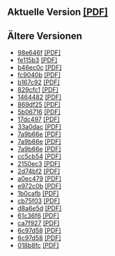 ## Aktuelle Version [[PDF]](https://github.com/sebastianpech/julia-skriptum/raw/builds/julia-skriptum.pdf)

## Ältere Versionen
- [98e646f](https://github.com/sebastianpech/julia-skriptum/commit/98e646f1d5c29d06635dd5df5181aa1bd627f76e) [[PDF]](https://github.com/sebastianpech/julia-skriptum/raw/builds/98e646f-julia-skriptum.pdf)
- [fe115b3](https://github.com/sebastianpech/julia-skriptum/commit/fe115b3bdf62a9c65e5a8ec7742d7b7cd83a378e) [[PDF]](https://github.com/sebastianpech/julia-skriptum/raw/builds/fe115b3-julia-skriptum.pdf)
- [b46ec0c](https://github.com/sebastianpech/julia-skriptum/commit/b46ec0cc7ef2135d9841c0e7578fd7e136e5c843) [[PDF]](https://github.com/sebastianpech/julia-skriptum/raw/builds/b46ec0c-julia-skriptum.pdf)
- [fc9040b](https://github.com/sebastianpech/julia-skriptum/commit/fc9040b5d2b29148ed010fd1055f488ed43c9bf4) [[PDF]](https://github.com/sebastianpech/julia-skriptum/raw/builds/fc9040b-julia-skriptum.pdf)
- [b167c92](https://github.com/sebastianpech/julia-skriptum/commit/b167c922911628152fef16ed4922c5e73df55494) [[PDF]](https://github.com/sebastianpech/julia-skriptum/raw/builds/b167c92-julia-skriptum.pdf)
- [829cfc1](https://github.com/sebastianpech/julia-skriptum/commit/829cfc155a5115e31a6bea3c98c8f97cad844678) [[PDF]](https://github.com/sebastianpech/julia-skriptum/raw/builds/829cfc1-julia-skriptum.pdf)
- [1464482](https://github.com/sebastianpech/julia-skriptum/commit/1464482265fdcfe15358e807d9eb65b35abfa5a5) [[PDF]](https://github.com/sebastianpech/julia-skriptum/raw/builds/1464482-julia-skriptum.pdf)
- [869df25](https://github.com/sebastianpech/julia-skriptum/commit/869df251bc9adeb1bc69f22139bb1153d77be5df) [[PDF]](https://github.com/sebastianpech/julia-skriptum/raw/builds/869df25-julia-skriptum.pdf)
- [5b06716](https://github.com/sebastianpech/julia-skriptum/commit/5b06716df266218a025c0af5e480d36c1ae5f536) [[PDF]](https://github.com/sebastianpech/julia-skriptum/raw/builds/5b06716-julia-skriptum.pdf)
- [17dc497](https://github.com/sebastianpech/julia-skriptum/commit/17dc497e9ec5686e12541f706ef3e92aff586929) [[PDF]](https://github.com/sebastianpech/julia-skriptum/raw/builds/17dc497-julia-skriptum.pdf)
- [33a0dac](https://github.com/sebastianpech/julia-skriptum/commit/33a0dac4e56b8c359858ffd272c9d2d5dc6db2f9) [[PDF]](https://github.com/sebastianpech/julia-skriptum/raw/builds/33a0dac-julia-skriptum.pdf)
- [7a9b66e](https://github.com/sebastianpech/julia-skriptum/commit/7a9b66e016d0a7a71e32deb8ea26971d04a9c941) [[PDF]](https://github.com/sebastianpech/julia-skriptum/raw/builds/7a9b66e-julia-skriptum.pdf)
- [7a9b66e](https://github.com/sebastianpech/julia-skriptum/commit/7a9b66e016d0a7a71e32deb8ea26971d04a9c941) [[PDF]](https://github.com/sebastianpech/julia-skriptum/raw/builds/7a9b66e-julia-skriptum.pdf)
- [7a9b66e](https://github.com/sebastianpech/julia-skriptum/commit/7a9b66e016d0a7a71e32deb8ea26971d04a9c941) [[PDF]](https://github.com/sebastianpech/julia-skriptum/raw/builds/7a9b66e-julia-skriptum.pdf)
- [cc5cb54](https://github.com/sebastianpech/julia-skriptum/commit/cc5cb54a580d8d84aaf5211c6a75d4dba28a72ce) [[PDF]](https://github.com/sebastianpech/julia-skriptum/raw/builds/cc5cb54-julia-skriptum.pdf)
- [2150ec3](https://github.com/sebastianpech/julia-skriptum/commit/2150ec309f1f80c16d29865f3c1540c6707250e7) [[PDF]](https://github.com/sebastianpech/julia-skriptum/raw/builds/2150ec3-julia-skriptum.pdf)
- [2d74bf2](https://github.com/sebastianpech/julia-skriptum/commit/2d74bf2abfa670772b74f737414acb7ab3579bb5) [[PDF]](https://github.com/sebastianpech/julia-skriptum/raw/builds/2d74bf2-julia-skriptum.pdf)
- [a0ec479](https://github.com/sebastianpech/julia-skriptum/commit/a0ec47968b741e5a6f6600edf290a84d93e7913e) [[PDF]](https://github.com/sebastianpech/julia-skriptum/raw/builds/a0ec479-julia-skriptum.pdf)
- [e972c0b](https://github.com/sebastianpech/julia-skriptum/commit/e972c0be0bae673a02dad228ec53d100f405b906) [[PDF]](https://github.com/sebastianpech/julia-skriptum/raw/builds/e972c0b-julia-skriptum.pdf)
- [1b0cafb](https://github.com/sebastianpech/julia-skriptum/commit/1b0cafb20097ae120095e323b0c7c7743a06d625) [[PDF]](https://github.com/sebastianpech/julia-skriptum/raw/builds/1b0cafb-julia-skriptum.pdf)
- [cb75f03](https://github.com/sebastianpech/julia-skriptum/commit/cb75f03d9df89558cd268765598bc079f2007a75) [[PDF]](https://github.com/sebastianpech/julia-skriptum/raw/builds/cb75f03-julia-skriptum.pdf)
- [d8a6e5d](https://github.com/sebastianpech/julia-skriptum/commit/d8a6e5d83de22ec7222a9d4e59cc0f0219404868) [[PDF]](https://github.com/sebastianpech/julia-skriptum/raw/builds/d8a6e5d-julia-skriptum.pdf)
- [61c36f6](https://github.com/sebastianpech/julia-skriptum/commit/61c36f6618f50b1402f27143f3d7c9d92296679d) [[PDF]](https://github.com/sebastianpech/julia-skriptum/raw/builds/61c36f6-julia-skriptum.pdf)
- [ca7f927](https://github.com/sebastianpech/julia-skriptum/commit/ca7f92752781f6aab7daa1962fa6d8d30644f7d7) [[PDF]](https://github.com/sebastianpech/julia-skriptum/raw/builds/ca7f927-julia-skriptum.pdf)
- [6c97d58](https://github.com/sebastianpech/julia-skriptum/commit/6c97d587e797296978b46acc31f762672de7e9b3) [[PDF]](https://github.com/sebastianpech/julia-skriptum/raw/builds/6c97d58-julia-skriptum.pdf)
- [6c97d58](https://github.com/sebastianpech/julia-skriptum/commit/6c97d587e797296978b46acc31f762672de7e9b3) [[PDF]](https://github.com/sebastianpech/julia-skriptum/raw/builds/6c97d58-julia-skriptum.pdf)
- [018b8fc](https://github.com/sebastianpech/julia-skriptum/commit/018b8fc5aba6ee5695b4badb08a0d05996367c4e) [[PDF]](https://github.com/sebastianpech/julia-skriptum/raw/builds/018b8fc-julia-skriptum.pdf)

